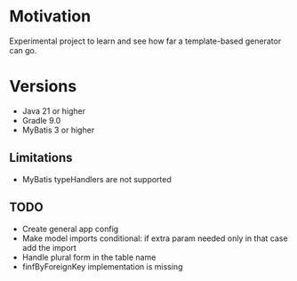 # Motivation
Experimental project to learn and see how far a template-based generator can go.

# Versions

- Java 21 or higher
- Gradle 9.0
- MyBatis 3 or higher

## Limitations
- MyBatis typeHandlers are not supported

## TODO
- Create general app config
- Make model imports conditional: if extra param needed only in that case add the import
- Handle plural form in the table name 
- finfByForeignKey implementation is missing